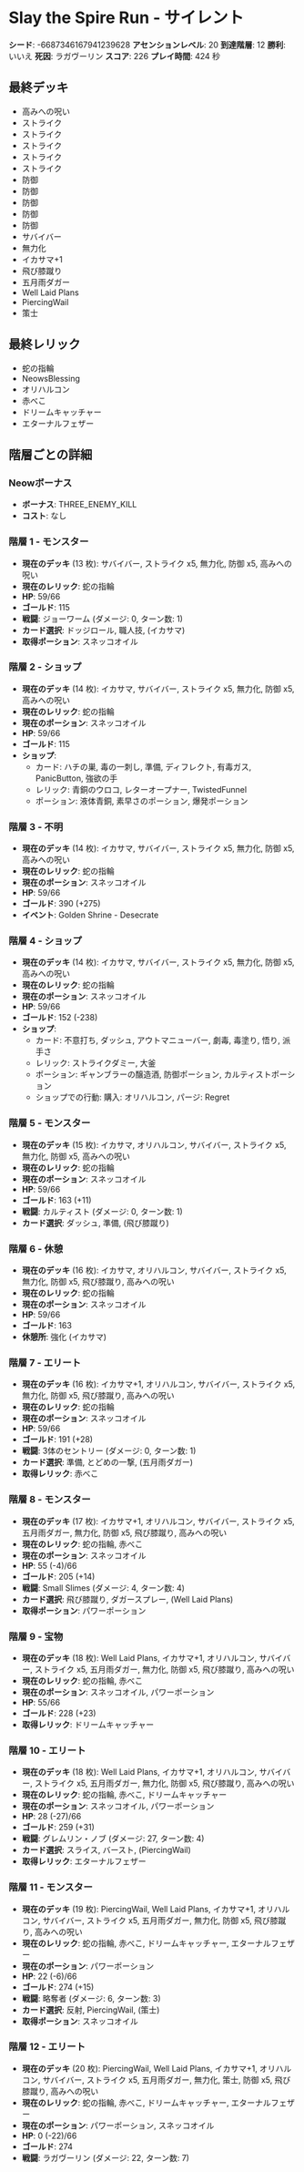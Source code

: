 # Slay the Spire Run - サイレント

**シード**: -6687346167941239628
**アセンションレベル**: 20
**到達階層**: 12
**勝利**: いいえ
**死因**: ラガヴーリン
**スコア**: 226
**プレイ時間**: 424 秒

## 最終デッキ
- 高みへの呪い
- ストライク
- ストライク
- ストライク
- ストライク
- ストライク
- 防御
- 防御
- 防御
- 防御
- 防御
- サバイバー
- 無力化
- イカサマ+1
- 飛び膝蹴り
- 五月雨ダガー
- Well Laid Plans
- PiercingWail
- 策士

## 最終レリック
- 蛇の指輪
- NeowsBlessing
- オリハルコン
- 赤べこ
- ドリームキャッチャー
- エターナルフェザー

## 階層ごとの詳細

### Neowボーナス
- **ボーナス**: THREE_ENEMY_KILL
- **コスト**: なし

### 階層 1 - モンスター
- **現在のデッキ** (13 枚): サバイバー, ストライク x5, 無力化, 防御 x5, 高みへの呪い
- **現在のレリック**: 蛇の指輪
- **HP**: 59/66
- **ゴールド**: 115
- **戦闘**: ジョーワーム (ダメージ: 0, ターン数: 1)
- **カード選択**: ドッジロール, 職人技, (イカサマ)
- **取得ポーション**: スネッコオイル

### 階層 2 - ショップ
- **現在のデッキ** (14 枚): イカサマ, サバイバー, ストライク x5, 無力化, 防御 x5, 高みへの呪い
- **現在のレリック**: 蛇の指輪
- **現在のポーション**: スネッコオイル
- **HP**: 59/66
- **ゴールド**: 115
- **ショップ**:
  - カード: ハチの巣, 毒の一刺し, 準備, ディフレクト, 有毒ガス, PanicButton, 強欲の手
  - レリック: 青銅のウロコ, レターオープナー, TwistedFunnel
  - ポーション: 液体青銅, 素早さのポーション, 爆発ポーション

### 階層 3 - 不明
- **現在のデッキ** (14 枚): イカサマ, サバイバー, ストライク x5, 無力化, 防御 x5, 高みへの呪い
- **現在のレリック**: 蛇の指輪
- **現在のポーション**: スネッコオイル
- **HP**: 59/66
- **ゴールド**: 390 (+275)
- **イベント**: Golden Shrine - Desecrate

### 階層 4 - ショップ
- **現在のデッキ** (14 枚): イカサマ, サバイバー, ストライク x5, 無力化, 防御 x5, 高みへの呪い
- **現在のレリック**: 蛇の指輪
- **現在のポーション**: スネッコオイル
- **HP**: 59/66
- **ゴールド**: 152 (-238)
- **ショップ**:
  - カード: 不意打ち, ダッシュ, アウトマニューバー, 劇毒, 毒塗り, 悟り, 派手さ
  - レリック: ストライクダミー, 大釜
  - ポーション: ギャンブラーの醸造酒, 防御ポーション, カルティストポーション
  - ショップでの行動: 購入: オリハルコン, パージ: Regret

### 階層 5 - モンスター
- **現在のデッキ** (15 枚): イカサマ, オリハルコン, サバイバー, ストライク x5, 無力化, 防御 x5, 高みへの呪い
- **現在のレリック**: 蛇の指輪
- **現在のポーション**: スネッコオイル
- **HP**: 59/66
- **ゴールド**: 163 (+11)
- **戦闘**: カルティスト (ダメージ: 0, ターン数: 1)
- **カード選択**: ダッシュ, 準備, (飛び膝蹴り)

### 階層 6 - 休憩
- **現在のデッキ** (16 枚): イカサマ, オリハルコン, サバイバー, ストライク x5, 無力化, 防御 x5, 飛び膝蹴り, 高みへの呪い
- **現在のレリック**: 蛇の指輪
- **現在のポーション**: スネッコオイル
- **HP**: 59/66
- **ゴールド**: 163
- **休憩所**: 強化 (イカサマ)

### 階層 7 - エリート
- **現在のデッキ** (16 枚): イカサマ+1, オリハルコン, サバイバー, ストライク x5, 無力化, 防御 x5, 飛び膝蹴り, 高みへの呪い
- **現在のレリック**: 蛇の指輪
- **現在のポーション**: スネッコオイル
- **HP**: 59/66
- **ゴールド**: 191 (+28)
- **戦闘**: 3体のセントリー (ダメージ: 0, ターン数: 1)
- **カード選択**: 準備, とどめの一撃, (五月雨ダガー)
- **取得レリック**: 赤べこ

### 階層 8 - モンスター
- **現在のデッキ** (17 枚): イカサマ+1, オリハルコン, サバイバー, ストライク x5, 五月雨ダガー, 無力化, 防御 x5, 飛び膝蹴り, 高みへの呪い
- **現在のレリック**: 蛇の指輪, 赤べこ
- **現在のポーション**: スネッコオイル
- **HP**: 55 (-4)/66
- **ゴールド**: 205 (+14)
- **戦闘**: Small Slimes (ダメージ: 4, ターン数: 4)
- **カード選択**: 飛び膝蹴り, ダガースプレー, (Well Laid Plans)
- **取得ポーション**: パワーポーション

### 階層 9 - 宝物
- **現在のデッキ** (18 枚): Well Laid Plans, イカサマ+1, オリハルコン, サバイバー, ストライク x5, 五月雨ダガー, 無力化, 防御 x5, 飛び膝蹴り, 高みへの呪い
- **現在のレリック**: 蛇の指輪, 赤べこ
- **現在のポーション**: スネッコオイル, パワーポーション
- **HP**: 55/66
- **ゴールド**: 228 (+23)
- **取得レリック**: ドリームキャッチャー

### 階層 10 - エリート
- **現在のデッキ** (18 枚): Well Laid Plans, イカサマ+1, オリハルコン, サバイバー, ストライク x5, 五月雨ダガー, 無力化, 防御 x5, 飛び膝蹴り, 高みへの呪い
- **現在のレリック**: 蛇の指輪, 赤べこ, ドリームキャッチャー
- **現在のポーション**: スネッコオイル, パワーポーション
- **HP**: 28 (-27)/66
- **ゴールド**: 259 (+31)
- **戦闘**: グレムリン・ノブ (ダメージ: 27, ターン数: 4)
- **カード選択**: スライス, バースト, (PiercingWail)
- **取得レリック**: エターナルフェザー

### 階層 11 - モンスター
- **現在のデッキ** (19 枚): PiercingWail, Well Laid Plans, イカサマ+1, オリハルコン, サバイバー, ストライク x5, 五月雨ダガー, 無力化, 防御 x5, 飛び膝蹴り, 高みへの呪い
- **現在のレリック**: 蛇の指輪, 赤べこ, ドリームキャッチャー, エターナルフェザー
- **現在のポーション**: パワーポーション
- **HP**: 22 (-6)/66
- **ゴールド**: 274 (+15)
- **戦闘**: 略奪者 (ダメージ: 6, ターン数: 3)
- **カード選択**: 反射, PiercingWail, (策士)
- **取得ポーション**: スネッコオイル

### 階層 12 - エリート
- **現在のデッキ** (20 枚): PiercingWail, Well Laid Plans, イカサマ+1, オリハルコン, サバイバー, ストライク x5, 五月雨ダガー, 無力化, 策士, 防御 x5, 飛び膝蹴り, 高みへの呪い
- **現在のレリック**: 蛇の指輪, 赤べこ, ドリームキャッチャー, エターナルフェザー
- **現在のポーション**: パワーポーション, スネッコオイル
- **HP**: 0 (-22)/66
- **ゴールド**: 274
- **戦闘**: ラガヴーリン (ダメージ: 22, ターン数: 7)
